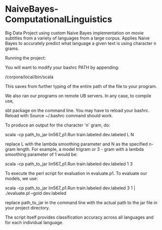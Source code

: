 # NaiveBayes-ComputationalLinguistics

Big Data Project using custom Naive Bayes implementation on movie subtitles from a variety of languages from a large corpus. Applies Naive Bayes to accurately predict what language a given text is using character n grams. 

 Running the project:

You will want to modify your bashrc PATH by appending:

 /corpora/local/bin/scala 

This saves from further typing of the entire path of the file to your program. 

We also ran our programs on remote UB servers. In any case, to compile use, 

 sbt package on the command line. You may have to reload your bashrc. Reload with Source ~/.bashrc command should work.

To produce an output for the character 'n' gram, do:

 scala -cp path_to_jar lin567_p1.Run train.labeled dev.labeled L N

replace L with the lambda smoothing parameter and N as the specified n-gram length. For example, a model trigram or 3 - gram with a lambda smoothing parameter of 1 would be:

 scala -cp path_to_jar lin567_p1.Run train.labeled dev.labeled 1 3

To execute the perl script for evaluation in evaluate.p1. To evaluate our models, we use:

 scala -cp path_to_jar lin567_p1.Run train.labeled dev.labeled 3 1 | ./evaluate.pl –gold dev.labeled

replace path_to_jar in the command line with the actual path to the jar file in your project directory.

The script itself provides classification accuracy across all languages and for each individual language.
